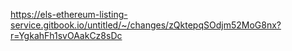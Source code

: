 https://els-ethereum-listing-service.gitbook.io/untitled/~/changes/zQktepqSOdjm52MoG8nx?r=YgkahFh1svOAakCz8sDc
